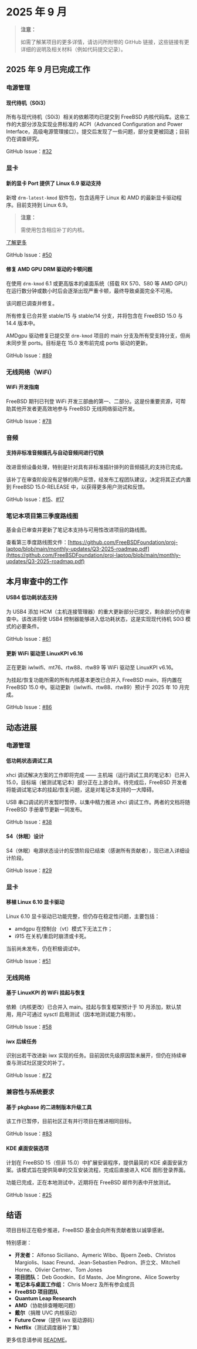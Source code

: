 # 2025 年 9 月

>**注意：**
>
>如需了解某项目的更多详情，请访问所附带的 GitHub 链接，这些链接有更详细的说明及相关材料（例如代码提交记录）。


## 2025 年 9 月已完成工作

### 电源管理

#### 现代待机（S0i3）

所有与现代待机（S0i3）相关的依赖项均已提交到 FreeBSD 内核代码库。这些工作的大部分涉及实现业界标准的 ACPI（Advanced Configuration and Power Interface，高级电源管理接口）。提交后发现了一些问题，部分变更被回退；目前仍在调查研究。

GitHub Issue：[#32](https://github.com/FreeBSDFoundation/proj-laptop/issues/32)

### 显卡

#### 新的显卡 Port 提供了 Linux 6.9 驱动支持

新增 `drm-latest-kmod` 软件包，包含适用于 Linux 和 AMD 的最新显卡驱动程序。目前支持到 Linux 6.9。

>**注意：**
>
>需使用包含相应补丁的内核。

[了解更多](https://lists.freebsd.org/archives/freebsd-desktop/2025-September/006946.html)

GitHub Issue：[#50](https://github.com/FreeBSDFoundation/proj-laptop/issues/50)

#### 修复 AMD GPU DRM 驱动的卡顿问题

在使用 `drm-kmod` 6.1 或更高版本的桌面系统（搭载 RX 570、580 等 AMD GPU）在运行数分钟或数小时后会逐渐出现严重卡顿，最终导致桌面完全不可用。

该问题已调查并修复。

所有修复已合并至 stable/15 与 stable/14 分支，并将包含在 FreeBSD 15.0 与 14.4 版本中。

AMDgpu 驱动修复已提交至 `drm-kmod` 项目的 main 分支及所有受支持分支，但尚未同步至 ports。目标是在 15.0 发布前完成 ports 驱动的更新。

GitHub Issue：[#89](https://github.com/FreeBSDFoundation/proj-laptop/issues/89)


### 无线网络（WiFi）

#### WiFi 开发指南

FreeBSD 期刊已刊登 WiFi 开发三部曲的第一、二部分。这是份重要资源，可帮助其他开发者更高效地参与 FreeBSD 无线网络驱动开发。

GitHub Issue：[#78](https://github.com/FreeBSDFoundation/proj-laptop/issues/78)

### 音频

#### 支持非标准音频插孔与自动音频间进行切换

改进音频设备处理，特别是针对具有非标准插针排列的音频插孔的支持已完成。

该补丁在审查阶段没有足够的用户反馈，经发布工程团队建议，决定将其正式内置到 FreeBSD 15.0-RELEASE 中，以获得更多用户测试和反馈。

GitHub Issue：[#15](https://github.com/FreeBSDFoundation/proj-laptop/issues/15)、[#17](https://github.com/FreeBSDFoundation/proj-laptop/issues/17)


### 笔记本项目第三季度路线图

基金会已审查并更新了笔记本支持与可用性改进项目的路线图。

查看第三季度路线图文件：[https://github.com/FreeBSDFoundation/proj-laptop/blob/main/monthly-updates/Q3-2025-roadmap.pdf](https://github.com/FreeBSDFoundation/proj-laptop/blob/main/monthly-updates/Q3-2025-roadmap.pdf)

## 本月审查中的工作

#### USB4 低功耗状态支持

为 USB4 添加 HCM（主机连接管理器）的重大更新部分已提交，剩余部分仍在审查中。该改进将使 USB4 控制器能够进入低功耗状态，这是实现现代待机 S0i3 模式的必要条件。

GitHub Issue：[#61](https://github.com/FreeBSDFoundation/proj-laptop/issues/61)

#### 更新 WiFi 驱动至 LinuxKPI v6.16

正在更新 iwlwifi、mt76、rtw88、rtw89 等 WiFi 驱动至 LinuxKPI v6.16。

为挂起/恢复功能所需的所有内核基本更改已合并入 FreeBSD main，将内置在 FreeBSD 15.0 中。驱动更新（iwlwifi、rtw88、rtw89）预计于 2025 年 10 月完成。

GitHub Issue：[#86](https://github.com/FreeBSDFoundation/proj-laptop/issues/86)

## 动态进展

### 电源管理

#### 低功耗状态调试工具

xhci 调试解决方案的工作即将完成 —— 主机端（运行调试工具的笔记本）已并入 15.0，目标端（被测试笔记本）部分正在上游合并。待完成后，FreeBSD 开发者将能调试笔记本的挂起/恢复问题，这是对笔记本支持的一大障碍。

USB 串口调试的开发暂时暂停，以集中精力推进 xhci 调试工作。两者的文档将随 FreeBSD 手册章节更新一同发布。

GitHub Issue：[#38](https://github.com/FreeBSDFoundation/proj-laptop/issues/38)

#### S4（休眠）设计

S4（休眠）电源状态设计的反馈阶段已结束（感谢所有贡献者），现已进入详细设计阶段。

GitHub Issue：[#29](https://github.com/FreeBSDFoundation/proj-laptop/issues/29)

### 显卡

#### 移植 Linux 6.10 显卡驱动

Linux 6.10 显卡驱动已功能完整，但仍存在稳定性问题，主要包括：

* amdgpu 在控制台（vt）模式下无法工作；
* i915 在关机/重启时崩溃或卡死。

当前尚未发布，仍在积极调试中。

GitHub Issue：[#51](https://github.com/FreeBSDFoundation/proj-laptop/issues/51)

### 无线网络

#### 基于 LinuxKPI 的 WiFi 挂起与恢复

依赖（内核更改）已合并入 main。挂起与恢复框架预计于 10 月添加，默认禁用，用户可通过 sysctl 启用测试（因本地测试能力有限）。

GitHub Issue：[#58](https://github.com/FreeBSDFoundation/proj-laptop/issues/58)

#### iwx 后续任务

识别出若干改进新 iwx 实现的任务。目前因优先级原因暂未展开，但仍在持续审查与测试社区提交的补丁。

GitHub Issue：[#72](https://github.com/FreeBSDFoundation/proj-laptop/issues/72)

### 兼容性与系统要求

#### 基于 pkgbase 的二进制版本升级工具

该工作已暂停，目前社区正有并行项目在推进相同目标。

GitHub Issue：[#83](https://github.com/FreeBSDFoundation/proj-laptop/issues/82)

#### KDE 桌面安装选项

计划在 FreeBSD 15（但非 15.0）中扩展安装程序，提供最简的 KDE 桌面安装方案。该模式旨在提供简单的交互安装流程，完成后直接进入 KDE 图形登录界面。

功能已完成，正在本地测试中，近期将在 FreeBSD 邮件列表中开放测试。

GitHub Issue：[#25](https://github.com/FreeBSDFoundation/proj-laptop/issues/25)

## 结语

项目目标正在稳步推进，FreeBSD 基金会向所有贡献者致以诚挚感谢。

特别感谢：

* **开发者：**
  Alfonso Siciliano、Aymeric Wibo、Bjoern Zeeb、Christos Margiolis、Isaac Freund、Jean-Sebastien Pedron、許立文、Mitchell Horne、Olivier Certner、Tom Jones
* **项目团队：**
  Deb Goodkin、Ed Maste、Joe Mingrone、Alice Sowerby
* **笔记本与桌面工作组：**
  Chris Moerz 及所有参会成员
* **FreeBSD 项目团队**
* **Quantum Leap Research**
* **AMD**（协助排查睡眠问题）
* **戴尔**（捐赠 UVC 内核驱动）
* **Future Crew**（提供 iwx 驱动源码）
* **Netflix**（测试调度器补丁集）

更多信息请参阅 [README](../README.md)。
